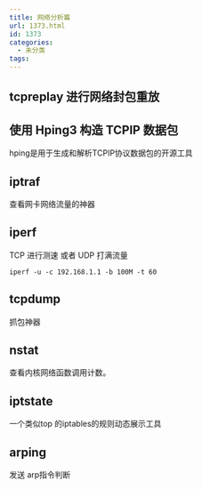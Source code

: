 ```yaml
---
title: 网络分析篇
url: 1373.html
id: 1373
categories:
  - 未分类
tags:
---
```


tcpreplay 进行网络封包重放
------------------

使用 Hping3 构造 TCPIP 数据包
----------------------

hping是用于生成和解析TCPIP协议数据包的开源工具

iptraf
------

查看网卡网络流量的神器

iperf
-----

TCP 进行测速 或者 UDP 打满流量

    iperf -u -c 192.168.1.1 -b 100M -t 60

tcpdump
-------

抓包神器

nstat
-----

查看内核网络函数调用计数。

iptstate
--------

一个类似top 的iptables的规则动态展示工具

arping
------

发送 arp指令判断